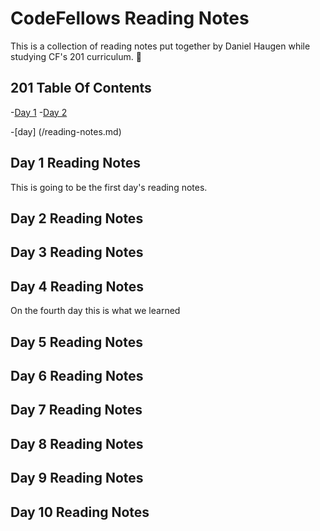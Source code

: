 # CodeFellows Reading Notes
This is a collection of reading notes put together by Daniel Haugen while studying CF's 201 curriculum. :triumph:

## 201 Table Of Contents

-[Day 1](#day-1-reading-notes)
-[Day 2](#day-2-reading-notes)

-[day] (/reading-notes.md)



## Day 1 Reading Notes
This is going to be the first day's reading notes.
## Day 2 Reading Notes
## Day 3 Reading Notes
## Day 4 Reading Notes
On the fourth day this is what we learned
## Day 5 Reading Notes
## Day 6 Reading Notes
## Day 7 Reading Notes
## Day 8 Reading Notes
## Day 9 Reading Notes
## Day 10 Reading Notes

